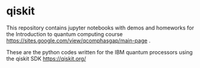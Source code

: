 # qiskit
This repository contains jupyter notebooks with demos and homeworks for the Introduction to quantum computing course 
https://sites.google.com/view/qcomphasgap/main-page .

These are the python codes written for the IBM quantum processors using the qiskit SDK 
https://qiskit.org/
